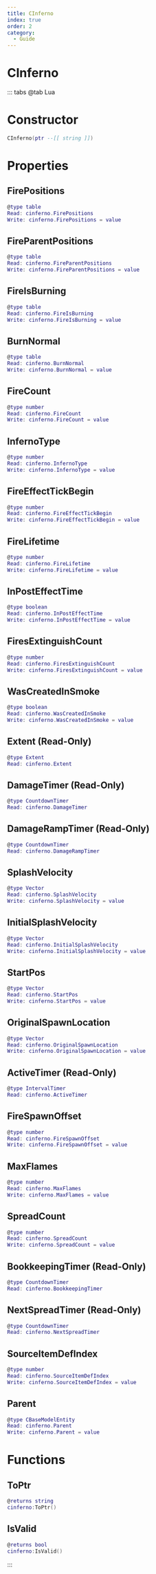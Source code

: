```yaml
---
title: CInferno
index: true
order: 2
category:
  - Guide
---
```


# CInferno

::: tabs
@tab Lua
# Constructor
```lua
CInferno(ptr --[[ string ]])
```
# Properties
## FirePositions 
```lua
@type table
Read: cinferno.FirePositions
Write: cinferno.FirePositions = value
```
## FireParentPositions 
```lua
@type table
Read: cinferno.FireParentPositions
Write: cinferno.FireParentPositions = value
```
## FireIsBurning 
```lua
@type table
Read: cinferno.FireIsBurning
Write: cinferno.FireIsBurning = value
```
## BurnNormal 
```lua
@type table
Read: cinferno.BurnNormal
Write: cinferno.BurnNormal = value
```
## FireCount 
```lua
@type number
Read: cinferno.FireCount
Write: cinferno.FireCount = value
```
## InfernoType 
```lua
@type number
Read: cinferno.InfernoType
Write: cinferno.InfernoType = value
```
## FireEffectTickBegin 
```lua
@type number
Read: cinferno.FireEffectTickBegin
Write: cinferno.FireEffectTickBegin = value
```
## FireLifetime 
```lua
@type number
Read: cinferno.FireLifetime
Write: cinferno.FireLifetime = value
```
## InPostEffectTime 
```lua
@type boolean
Read: cinferno.InPostEffectTime
Write: cinferno.InPostEffectTime = value
```
## FiresExtinguishCount 
```lua
@type number
Read: cinferno.FiresExtinguishCount
Write: cinferno.FiresExtinguishCount = value
```
## WasCreatedInSmoke 
```lua
@type boolean
Read: cinferno.WasCreatedInSmoke
Write: cinferno.WasCreatedInSmoke = value
```
## Extent (Read-Only)
```lua
@type Extent
Read: cinferno.Extent
```
## DamageTimer (Read-Only)
```lua
@type CountdownTimer
Read: cinferno.DamageTimer
```
## DamageRampTimer (Read-Only)
```lua
@type CountdownTimer
Read: cinferno.DamageRampTimer
```
## SplashVelocity 
```lua
@type Vector
Read: cinferno.SplashVelocity
Write: cinferno.SplashVelocity = value
```
## InitialSplashVelocity 
```lua
@type Vector
Read: cinferno.InitialSplashVelocity
Write: cinferno.InitialSplashVelocity = value
```
## StartPos 
```lua
@type Vector
Read: cinferno.StartPos
Write: cinferno.StartPos = value
```
## OriginalSpawnLocation 
```lua
@type Vector
Read: cinferno.OriginalSpawnLocation
Write: cinferno.OriginalSpawnLocation = value
```
## ActiveTimer (Read-Only)
```lua
@type IntervalTimer
Read: cinferno.ActiveTimer
```
## FireSpawnOffset 
```lua
@type number
Read: cinferno.FireSpawnOffset
Write: cinferno.FireSpawnOffset = value
```
## MaxFlames 
```lua
@type number
Read: cinferno.MaxFlames
Write: cinferno.MaxFlames = value
```
## SpreadCount 
```lua
@type number
Read: cinferno.SpreadCount
Write: cinferno.SpreadCount = value
```
## BookkeepingTimer (Read-Only)
```lua
@type CountdownTimer
Read: cinferno.BookkeepingTimer
```
## NextSpreadTimer (Read-Only)
```lua
@type CountdownTimer
Read: cinferno.NextSpreadTimer
```
## SourceItemDefIndex 
```lua
@type number
Read: cinferno.SourceItemDefIndex
Write: cinferno.SourceItemDefIndex = value
```
## Parent 
```lua
@type CBaseModelEntity
Read: cinferno.Parent
Write: cinferno.Parent = value
```
# Functions
## ToPtr
```lua
@returns string
cinferno:ToPtr()
```
## IsValid
```lua
@returns bool
cinferno:IsValid()
```

:::